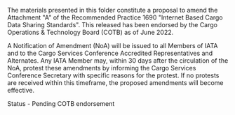 The materials presented in this folder constitute a proposal to amend the Attachment "A" of the Recommended Practice 1690 "Internet Based Cargo Data Sharing Standards". This released has been endorsed by the Cargo Operations & Technology Board (COTB) as of June 2022.

A Notification of Amendment (NoA) will be issued to all Members of IATA and to the Cargo Services Conference Accredited Representatives and Alternates. Any IATA Member may, within 30 days after the circulation of the NoA, protest these amendments by informing the Cargo Services Conference Secretary with specific reasons for the protest. If no protests are received within this timeframe, the proposed amendments will become effective.

Status - Pending COTB endorsement
